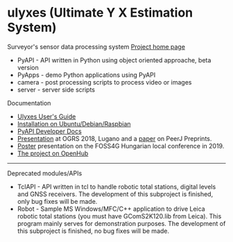 ulyxes (Ultimate Y X Estimation System)
=======================================

Surveyor's sensor data processing system
[Project home page](http://www.agt.bme.hu/ulyxes)

* PyAPI - API written in Python using object oriented approache, beta version
* PyApps - demo Python applications using PyAPI
* camera - post processing scripts to process video or images
* server - server side scripts

Documentation
* [Ulyxes User's Guide](https://github.com/zsiki/ulyxes/blob/master/doc/Ulyxes_user_doc.rst)
* [Installation on Ubuntu/Debian/Raspbian](https://github.com/zsiki/ulyxes/blob/master/doc/ubuntu_istall.rst)
* [PyAPI Developer Docs](http://www.agt.bme.hu/ulyxes/pyapi_doc/)
* [Presentation](https://www.slideshare.net/ZoltanSiki/ulyxes) at OGRS 2018, Lugano
and a [paper](https://peerj.com/preprints/27226v1) on PeerJ Preprints.
* [Poster](http://mmk-ggt.hu/konferenciak/20191109/ulyxes_poster3_eng.pdf) presentation on the FOSS4G Hungarian local conference in 2019.
* [The project on OpenHub](https://www.openhub.net/p/ulyxes_monitoring)
---
Deprecated modules/APIs

* TclAPI - API written in tcl to handle robotic total stations, digital levels and GNSS receivers. The development of this subproject is finished, only bug fixes will be made.
* Robot - Sample MS Windows/MFC/C++ application to drive Leica robotic total stations (you must have GComS2K120.lib from Leica). This program mainly serves for demonstration purposes. The development of this subproject is finished, no bug fixes will be made.
